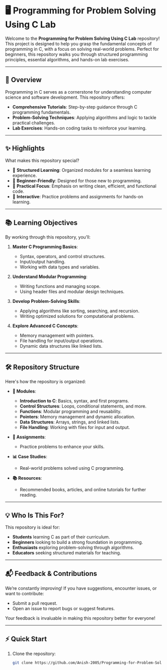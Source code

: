 # 🖥️ Programming for Problem Solving Using C Lab  

Welcome to the **Programming for Problem Solving Using C Lab** repository! This project is designed to help you grasp the fundamental concepts of programming in C, with a focus on solving real-world problems. Perfect for beginners, this repository walks you through structured programming principles, essential algorithms, and hands-on lab exercises.  

---

## 🚀 Overview  
Programming in C serves as a cornerstone for understanding computer science and software development. This repository offers:  

- **Comprehensive Tutorials**: Step-by-step guidance through C programming fundamentals.  
- **Problem-Solving Techniques**: Applying algorithms and logic to tackle practical challenges.  
- **Lab Exercises**: Hands-on coding tasks to reinforce your learning.  

---

## ✨ Highlights  
What makes this repository special?  

- 🌟 **Structured Learning**: Organized modules for a seamless learning experience.  
- 🌟 **Beginner-Friendly**: Designed for those new to programming.  
- 🌟 **Practical Focus**: Emphasis on writing clean, efficient, and functional code.  
- 🌟 **Interactive**: Practice problems and assignments for hands-on learning.  

---

## 📚 Learning Objectives  
By working through this repository, you’ll:  

1. **Master C Programming Basics**:  
   - Syntax, operators, and control structures.  
   - Input/output handling.  
   - Working with data types and variables.  

2. **Understand Modular Programming**:  
   - Writing functions and managing scope.  
   - Using header files and modular design techniques.  

3. **Develop Problem-Solving Skills**:  
   - Applying algorithms like sorting, searching, and recursion.  
   - Writing optimized solutions for computational problems.  

4. **Explore Advanced C Concepts**:  
   - Memory management with pointers.  
   - File handling for input/output operations.  
   - Dynamic data structures like linked lists.  

---

## 🛠️ Repository Structure  
Here's how the repository is organized:  

- **📁 Modules**:  
  - **Introduction to C**: Basics, syntax, and first programs.  
  - **Control Structures**: Loops, conditional statements, and more.  
  - **Functions**: Modular programming and reusability.  
  - **Pointers**: Memory management and dynamic allocation.  
  - **Data Structures**: Arrays, strings, and linked lists.  
  - **File Handling**: Working with files for input and output.  

- **📂 Assignments**:  
  - Practice problems to enhance your skills.  

- **📊 Case Studies**:  
  - Real-world problems solved using C programming.  

- **📚 Resources**:  
  - Recommended books, articles, and online tutorials for further reading.  

---

## 💡 Who Is This For?  
This repository is ideal for:  
- **Students** learning C as part of their curriculum.  
- **Beginners** looking to build a strong foundation in programming.  
- **Enthusiasts** exploring problem-solving through algorithms.  
- **Educators** seeking structured materials for teaching.  

---

## 📬 Feedback & Contributions  
We’re constantly improving! If you have suggestions, encounter issues, or want to contribute:  
- Submit a pull request.  
- Open an issue to report bugs or suggest features.  

Your feedback is invaluable in making this repository better for everyone!  

---

## ⚡ Quick Start  
1. Clone the repository:  
   ```bash  
   git clone https://github.com/Anish-2005/Programming-for-Problem-Solving-ES-CS291.git  
